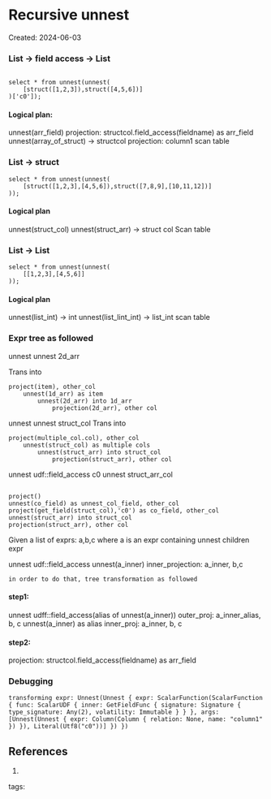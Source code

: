 # Recursive unnest
Created: 2024-06-03

### List -> field access -> List
```

select * from unnest(unnest(
    [struct([1,2,3]),struct([4,5,6])]
)['c0']);
```
#### Logical plan:
unnest(arr_field)
projection: structcol.field_access(fieldname) as arr_field
unnest(array_of_struct) -> structcol
projection: column1
scan table

### List -> struct
```
select * from unnest(unnest(
    [struct([1,2,3],[4,5,6]),struct([7,8,9],[10,11,12])]
));
```
#### Logical plan
unnest(struct_col)
unnest(struct_arr) -> struct col
Scan table
### List -> List
```
select * from unnest(unnest(
    [[1,2,3],[4,5,6]]
));
```
#### Logical plan
unnest(list_int) -> int
unnest(list_lint_int) -> list_int
scan table

### Expr tree as followed

unnest
	unnest
		2d_arr	
		
Trans into
```
project(item), other_col
	unnest(1d_arr) as item
		unnest(2d_arr) into 1d_arr
			projection(2d_arr), other col
```


unnest
	unnest
		struct_col
Trans into
```
project(multiple_col.col), other_col
	unnest(struct_col) as multiple cols
		unnest(struct_arr) into struct_col
			projection(struct_arr), other col
```


unnest
	udf::field_access c0
		unnest
			struct_arr_col
			
```

project()
unnest(co_field) as unnest_col_field, other_col
project(get_field(struct_col),'c0') as co_field, other_col
unnest(struct_arr) into struct_col
projection(struct_arr), other col
```
			

Given a list of exprs: a,b,c where a is an expr containing unnest children expr

unnest
udf::field_access
unnest(a_inner)
inner_projection: a_inner, b,c

	in order to do that, tree transformation as followed

#### step1:

unnest
	udff::field_access(alias of unnest(a_inner))
outer_proj: a_inner_alias, b, c
unnest(a_inner) as alias
inner_proj: a_inner, b, c

#### step2:



projection: structcol.field_access(fieldname) as arr_field

### Debugging
```
transforming expr: Unnest(Unnest { expr: ScalarFunction(ScalarFunction { func: ScalarUDF { inner: GetFieldFunc { signature: Signature { type_signature: Any(2), volatility: Immutable } } }, args: [Unnest(Unnest { expr: Column(Column { relation: None, name: "column1" }) }), Literal(Utf8("c0"))] }) })
```
	

## References
1. 
tags: 